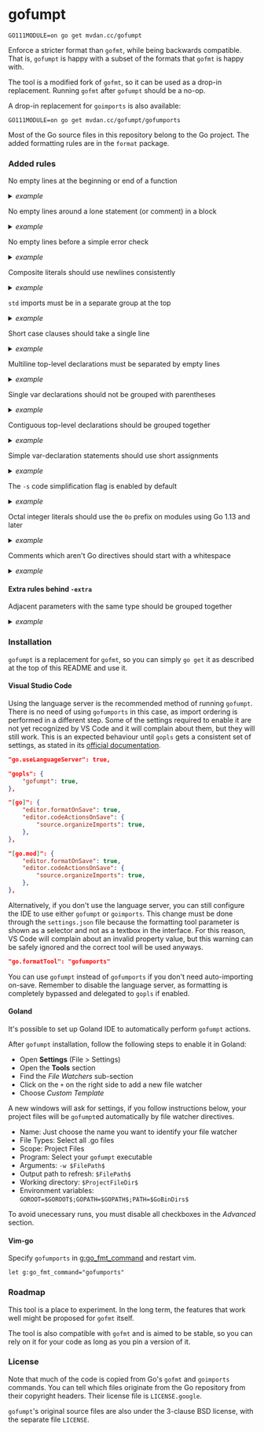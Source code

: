 # gofumpt

	GO111MODULE=on go get mvdan.cc/gofumpt

Enforce a stricter format than `gofmt`, while being backwards compatible. That
is, `gofumpt` is happy with a subset of the formats that `gofmt` is happy with.

The tool is a modified fork of `gofmt`, so it can be used as a drop-in
replacement. Running `gofmt` after `gofumpt` should be a no-op.

A drop-in replacement for `goimports` is also available:

	GO111MODULE=on go get mvdan.cc/gofumpt/gofumports

Most of the Go source files in this repository belong to the Go project.
The added formatting rules are in the `format` package.

### Added rules

No empty lines at the beginning or end of a function

<details><summary><i>example</i></summary>

```
func foo() {
	println("bar")

}
```

```
func foo() {
	println("bar")
}
```

</details>

No empty lines around a lone statement (or comment) in a block

<details><summary><i>example</i></summary>

```
if err != nil {

	return err
}
```

```
if err != nil {
	return err
}
```

</details>

No empty lines before a simple error check

<details><summary><i>example</i></summary>

```
foo, err := processFoo()

if err != nil {
	return err
}
```

```
foo, err := processFoo()
if err != nil {
	return err
}
```

</details>

Composite literals should use newlines consistently

<details><summary><i>example</i></summary>

```
// A newline before or after an element requires newlines for the opening and
// closing braces.
var ints = []int{1, 2,
	3, 4}

// A newline between consecutive elements requires a newline between all
// elements.
var matrix = [][]int{
	{1},
	{2}, {
		3,
	},
}
```

```
var ints = []int{
	1, 2,
	3, 4,
}

var matrix = [][]int{
	{1},
	{2},
	{
		3,
	},
}
```

</details>

`std` imports must be in a separate group at the top

<details><summary><i>example</i></summary>

```
import (
	"foo.com/bar"

	"io"

	"io/ioutil"
)
```

```
import (
	"io"
	"io/ioutil"

	"foo.com/bar"
)
```

</details>

Short case clauses should take a single line

<details><summary><i>example</i></summary>

```
switch c {
case 'a', 'b',
	'c', 'd':
}
```

```
switch c {
case 'a', 'b', 'c', 'd':
}
```

</details>

Multiline top-level declarations must be separated by empty lines

<details><summary><i>example</i></summary>

```
func foo() {
	println("multiline foo")
}
func bar() {
	println("multiline bar")
}
```

```
func foo() {
	println("multiline foo")
}

func bar() {
	println("multiline bar")
}
```

</details>

Single var declarations should not be grouped with parentheses

<details><summary><i>example</i></summary>

```
var (
	foo = "bar"
)
```

```
var foo = "bar"
```

</details>

Contiguous top-level declarations should be grouped together

<details><summary><i>example</i></summary>

```
var nicer = "x"
var with = "y"
var alignment = "z"
```

```
var (
	nicer     = "x"
	with      = "y"
	alignment = "z"
)
```

</details>


Simple var-declaration statements should use short assignments

<details><summary><i>example</i></summary>

```
var s = "somestring"
```

```
s := "somestring"
```

</details>


The `-s` code simplification flag is enabled by default

<details><summary><i>example</i></summary>

```
var _ = [][]int{[]int{1}}
```

```
var _ = [][]int{{1}}
```

</details>


Octal integer literals should use the `0o` prefix on modules using Go 1.13 and later

<details><summary><i>example</i></summary>

```
const perm = 0755
```

```
const perm = 0o755
```

</details>

Comments which aren't Go directives should start with a whitespace

<details><summary><i>example</i></summary>

```
//go:noinline

//Foo is awesome.
func Foo() {}
```

```
//go:noinline

// Foo is awesome.
func Foo() {}
```

</details>

#### Extra rules behind `-extra`

Adjacent parameters with the same type should be grouped together

<details><summary><i>example</i></summary>

```
func Foo(bar string, baz string) {}
```

```
func Foo(bar, baz string) {}
```

</details>

### Installation

`gofumpt` is a replacement for `gofmt`, so you can simply `go get` it as
described at the top of this README and use it.

#### Visual Studio Code

Using the language server is the recommended method of running `gofumpt`. There is
no need of using `gofumports` in this case, as import ordering is performed in a
different step. Some of the settings required to enable it are not yet recognized
by VS Code and it will complain about them, but they will still work. This is an
expected behaviour until `gopls` gets a consistent set of settings, as stated in
its [official documentation](https://github.com/golang/tools/blob/master/gopls/doc/vscode.md).

```json
"go.useLanguageServer": true,

"gopls": {
    "gofumpt": true,
},

"[go]": {
    "editor.formatOnSave": true,
    "editor.codeActionsOnSave": {
        "source.organizeImports": true,
    },
},

"[go.mod]": {
    "editor.formatOnSave": true,
    "editor.codeActionsOnSave": {
        "source.organizeImports": true,
    },
},
```

Alternatively, if you don't use the language server, you can still configure
the IDE to use either `gofumpt` or `goimports`. This change must be done through
the `settings.json` file because the formatting tool parameter is shown as a
selector and not as a textbox in the interface. For this reason, VS Code will
complain about an invalid property value, but this warning can be safely ignored
and the correct tool will be used anyways.

```json
"go.formatTool": "gofumports"
```

You can use `gofumpt` instead of `gofumports` if you don't need auto-importing
on-save. Remember to disable the language server, as formatting is completely
bypassed and delegated to `gopls` if enabled.

#### Goland

It's possible to set up Goland IDE to automatically perform `gofumpt` actions.

After `gofumpt` installation, follow the following steps to enable it in Goland:

- Open **Settings** (File > Settings)
- Open the **Tools** section
- Find the *File Watchers* sub-section
- Click on the `+` on the right side to add a new file watcher
- Choose *Custom Template*

A new windows will ask for settings, if you follow instructions below, your project files
will be `gofumpt`ed automatically by file watcher directives.

* Name: Just choose the name you want to identify your file watcher
* File Types: Select all .go files
* Scope: Project Files
* Program: Select your `gofumpt` executable
* Arguments: `-w $FilePath$`
* Output path to refresh: `$FilePath$`
* Working directory: `$ProjectFileDir$`
* Environment variables: `GOROOT=$GOROOT$;GOPATH=$GOPATH$;PATH=$GoBinDirs$`

To avoid unecessary runs, you must disable all checkboxes in the *Advanced* section.

#### Vim-go

Specify `gofumports` in [g:go_fmt_command](https://github.com/fatih/vim-go/blob/master/doc/vim-go.txt#L1350) and restart vim.

```vim
let g:go_fmt_command="gofumports"
```

### Roadmap

This tool is a place to experiment. In the long term, the features that work
well might be proposed for `gofmt` itself.

The tool is also compatible with `gofmt` and is aimed to be stable, so you can
rely on it for your code as long as you pin a version of it.

### License

Note that much of the code is copied from Go's `gofmt` and `goimports` commands.
You can tell which files originate from the Go repository from their copyright
headers. Their license file is `LICENSE.google`.

`gofumpt`'s original source files are also under the 3-clause BSD license, with
the separate file `LICENSE`.
